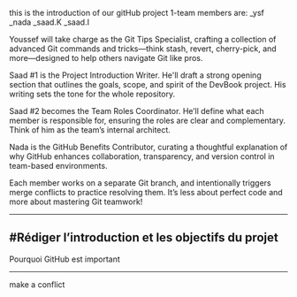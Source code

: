 this is the introduction of our gitHub project
1-team members are:
_ysf
_nada
_saad.K
_saad.I



Youssef will take charge as the Git Tips Specialist, crafting a collection of advanced Git commands and tricks—think stash, revert, cherry-pick, and more—designed to help others navigate Git like pros.

Saad #1 is the Project Introduction Writer. He'll draft a strong opening section that outlines the goals, scope, and spirit of the DevBook project. His writing sets the tone for the whole repository.

Saad #2 becomes the Team Roles Coordinator. He’ll define what each member is responsible for, ensuring the roles are clear and complementary. Think of him as the team’s internal architect.

Nada is the GitHub Benefits Contributor, curating a thoughtful explanation of why GitHub enhances collaboration, transparency, and version control in team-based environments.

Each member works on a separate Git branch, and intentionally triggers merge conflicts to practice resolving them. It’s less about perfect code and more about mastering Git teamwork!

---------------
#Rédiger l’introduction et les objectifs du projet
---------------
Pourquoi GitHub est important

--------------
make a conflict